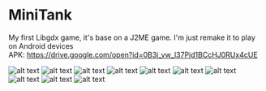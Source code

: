 # MiniTank
My first Libgdx game, it's base on a J2ME game. I'm just remake it to play on Android devices<br/>
APK: https://drive.google.com/open?id=0B3j_vw_l37Pjd1BCcHJ0RUx4cUE

![alt text](https://drive.google.com/uc?id=1eTz-ZqvEuuTcME9kL1Xrkjq3F93vChAk)
![alt text](https://drive.google.com/uc?id=1hYRjlm7q8ihx8Ortvg59tygghwktP49v)
![alt text](https://drive.google.com/uc?id=1naGZ2XFA8RdP8bG3Lmh9dXmoW400QcYr)
![alt text](https://drive.google.com/uc?id=19y84LV5okwF17IBwS_sSaTERX1xGIqcv)
![alt text](https://drive.google.com/uc?id=13Q9OVbQpL-eWCi4OfFyUU3aeqHBvcbfc)
![alt text](https://drive.google.com/uc?id=1l_h8Wcag2PfDuX_QMcV2Ca7G5tR0BgoR)
![alt text](https://drive.google.com/uc?id=1eHpbIyO63hd7yLia3QV89-Ys4eFbEbV_)
![alt text](https://drive.google.com/uc?id=1NlvTrmQ3ETSh2qUBAICtIZqQbrj7hTfi)
![alt text](https://drive.google.com/uc?id=1vE9XPJPeJJWkfTIX_BGdtIvsUkdpKHmq)
![alt text](https://drive.google.com/uc?id=1HAlaCguC5ahX88gloT7L0TyAnhCMd-01)
